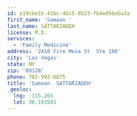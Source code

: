 ```yaml
---
id: e19cbe1b-41bc-4bc5-8b23-fb4ed56eba3a
first_name: 'Samaan '
last_name: SATTARZADEH
license: M.D.
services:
  - 'Family Medicine'
address: '2410 Fire Mesa St  Ste 180'
city: 'Las Vegas'
state: NV
zip: '89128'
phone: 702-992-6875
title: 'Samaan  SATTARZADEH'
_geoloc:
  lng: -115.265
  lat: 36.193501
---
```

